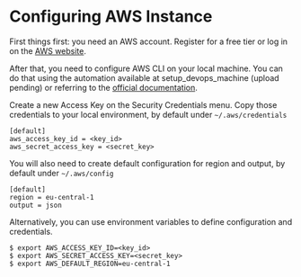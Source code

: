 # Configuring AWS Instance

First things first: you need an AWS account. Register for a free tier or log in on the [AWS website](https://aws.amazon.com/).

After that, you need to configure AWS CLI on your local machine. You can do that using the automation available at setup_devops_machine (upload pending) or referring to the [official documentation](https://docs.aws.amazon.com/cli/latest/userguide/getting-started-install.html).

Create a new Access Key on the Security Credentials menu. Copy those credentials to your local environment, by default under `~/.aws/credentials`

```
[default]
aws_access_key_id = <key_id>
aws_secret_access_key = <secret_key>
```

You will also need to create default configuration for region and output, by default under `~/.aws/config`

```
[default]
region = eu-central-1
output = json
```

Alternatively, you can use environment variables to define configuration and credentials.
```
$ export AWS_ACCESS_KEY_ID=<key_id>
$ export AWS_SECRET_ACCESS_KEY=<secret_key>
$ export AWS_DEFAULT_REGION=eu-central-1
```

